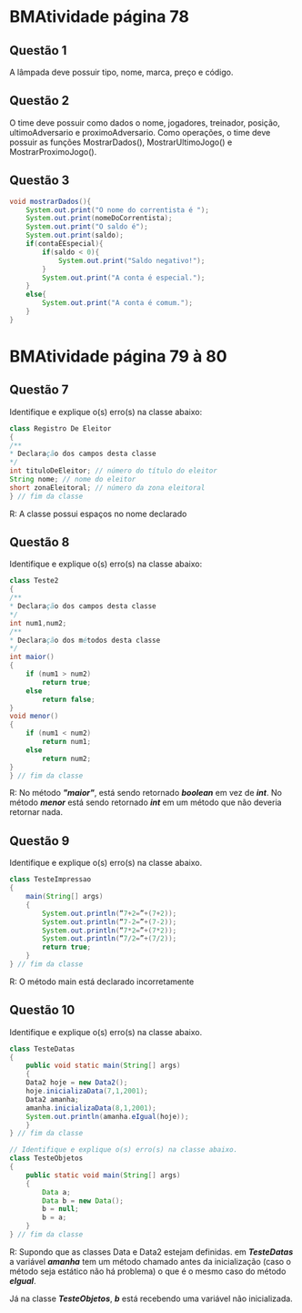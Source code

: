 # BMAtividade página 78

## Questão 1

A lâmpada deve possuir tipo, nome, marca, preço e código.

## Questão 2

O time deve possuir como dados o nome, jogadores, treinador, posição, ultimoAdversario e proximoAdversario. Como operações, o time deve possuir as funções MostrarDados(), MostrarUltimoJogo() e MostrarProximoJogo().

## Questão 3

```java
void mostrarDados(){
    System.out.print("O nome do correntista é ");
    System.out.print(nomeDoCorrentista);
    System.out.print("O saldo é");
    System.out.print(saldo);
    if(contaÉEspecial){
        if(saldo < 0){
            System.out.print("Saldo negativo!");
        }
        System.out.print("A conta é especial.");
    }
    else{
        System.out.print("A conta é comum.");
    }
}
```  

# BMAtividade página 79 à 80

## Questão 7

Identifique e explique o(s) erro(s) na classe abaixo:

```java
class Registro De Eleitor
{
/**
* Declaração dos campos desta classe
*/
int tituloDeEleitor; // número do título do eleitor
String nome; // nome do eleitor
short zonaEleitoral; // número da zona eleitoral
} // fim da classe
```

R: A classe possui espaços no nome declarado

## Questão 8

Identifique e explique o(s) erro(s) na classe abaixo:

```java
class Teste2
{
/**
* Declaração dos campos desta classe
*/
int num1,num2;
/**
* Declaração dos métodos desta classe
*/
int maior()
{
    if (num1 > num2)
        return true;
    else
        return false;
}
void menor()
{
    if (num1 < num2)
        return num1;
    else
        return num2;
}
} // fim da classe
```

R: No método **_"maior"_**, está sendo retornado **_boolean_** em vez de **_int_**. No método **_menor_** está sendo retornado **_int_** em um método que não deveria retornar nada.

## Questão 9

Identifique e explique o(s) erro(s) na classe abaixo.

```java
class TesteImpressao
{
    main(String[] args)
    {
        System.out.println(“7+2=”+(7+2));
        System.out.println(“7-2=”+(7-2));
        System.out.println(“7*2=”+(7*2));
        System.out.println(“7/2=”+(7/2));
        return true;
    }
} // fim da classe
```

R: O método main está declarado incorretamente

## Questão 10

Identifique e explique o(s) erro(s) na classe abaixo.

```java
class TesteDatas
{
    public void static main(String[] args)
    {
    Data2 hoje = new Data2();
    hoje.inicializaData(7,1,2001);
    Data2 amanha;
    amanha.inicializaData(8,1,2001);
    System.out.println(amanha.eIgual(hoje));
    }
} // fim da classe

// Identifique e explique o(s) erro(s) na classe abaixo.
class TesteObjetos
{
    public static void main(String[] args)
    {
        Data a;
        Data b = new Data();
        b = null;
        b = a;
    }
} // fim da classe
```

R: Supondo que as classes Data e Data2 estejam definidas. em **_TesteDatas_** a variável **_amanha_** tem um método chamado antes da inicialização (caso o método seja estático não há problema) o que é o mesmo caso do método **_eIgual_**.

Já na classe **_TesteObjetos_**, **_b_** está recebendo uma variável não inicializada.
